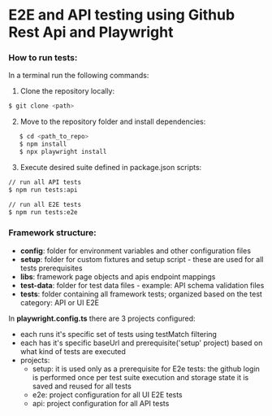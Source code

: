 # E2E and API testing using Github Rest Api and Playwright

### How to run tests:
In a terminal run the following commands:
1. Clone the repository locally: 
```bash 
$ git clone <path>
```
2. Move to the repository folder and install dependencies: 
```bash
   $ cd <path_to_repo>
   $ npm install
   $ npx playwright install
```
3. Execute desired suite defined in package.json scripts:
```bash
// run all API tests
$ npm run tests:api 

// run all E2E tests
$ npm run tests:e2e 
```
### Framework structure:
- **config**: folder for environment variables and other configuration files
- **setup**: folder for custom fixtures and setup script - these are used for all tests prerequisites
- **libs**: framework page objects and apis endpoint mappings
- **test-data**: folder for test data files - example: API schema validation files
- **tests**: folder containing all framework tests; organized based on the test category: API or UI E2E

In **playwright.config.ts** there are 3 projects configured:
-  each runs it's specific set of tests using testMatch filtering
-  each has it's specific baseUrl and prerequisite('setup' project) based on what kind of tests are executed
- projects:     
    - setup: it is used only as a prerequisite for E2e tests: the github login is performed once per test suite execution and storage state it is saved and reused for all tests
    - e2e: project configuration for all UI E2E tests
    - api: project configuration for all API tests

